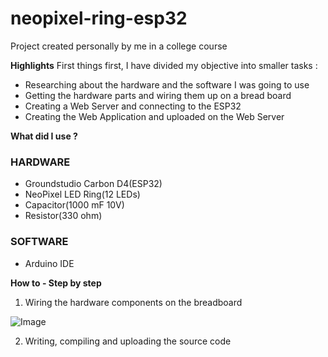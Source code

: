 # neopixel-ring-esp32
Project created personally by me in a college course

**Highlights**
First things first, I have divided my objective into smaller tasks : 

- Researching about the hardware and the software I was going to use
- Getting the hardware parts and wiring them up on a bread board
- Creating a Web Server and connecting to the ESP32
- Creating the Web Application and uploaded on the Web Server 

**What did I use ?**

### HARDWARE

- Groundstudio Carbon D4(ESP32)
- NeoPixel LED Ring(12 LEDs)
- Capacitor(1000 mF 10V)
- Resistor(330 ohm)

### SOFTWARE

- Arduino IDE

**How to - Step by step**

1. Wiring the hardware components on the breadboard


![Image](https://user-images.githubusercontent.com/107187446/256249683-285efa21-6575-4e0c-99f7-ef17a93fa058.jpg)


2. Writing, compiling and uploading the source code
